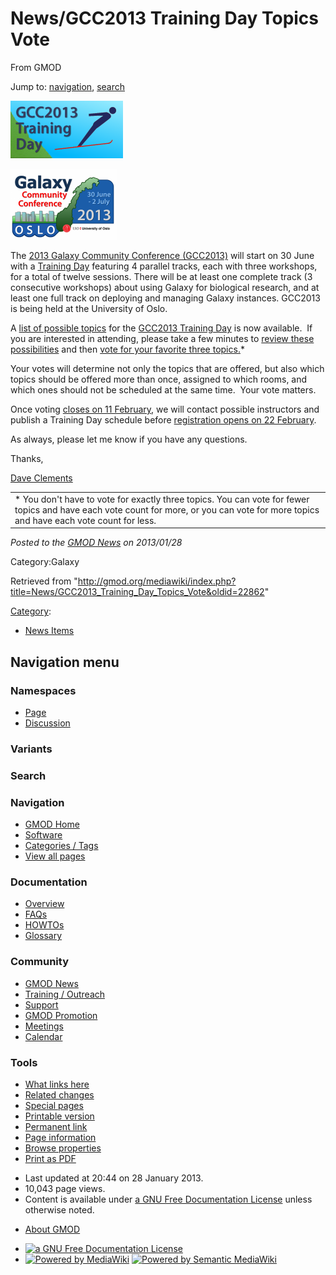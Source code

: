 <div id="mw-page-base" class="noprint">

</div>

<div id="mw-head-base" class="noprint">

</div>

<div id="content" class="mw-body" role="main">

<span id="top"></span>

<div id="mw-js-message" style="display:none;">

</div>



# <span dir="auto">News/GCC2013 Training Day Topics Vote</span>

<div id="bodyContent">

<div id="siteSub">

From GMOD

</div>

<div id="contentSub">

</div>

<div id="jump-to-nav" class="mw-jump">

Jump to: [navigation](#mw-navigation), [search](#p-search)

</div>

<div id="mw-content-text" class="mw-content-ltr" lang="en" dir="ltr">

<div class="floatright">

<a href="http://wiki.galaxyproject.org/Events/GCC2013/TrainingDay"
rel="nofollow"><img
src="../../mediawiki/images/thumb/d/db/GCC2013TrainingDayLogo.png/180px-GCC2013TrainingDayLogo.png"
srcset="../../mediawiki/images/thumb/d/db/GCC2013TrainingDayLogo.png/270px-GCC2013TrainingDayLogo.png 1.5x, ../../mediawiki/images/thumb/d/db/GCC2013TrainingDayLogo.png/360px-GCC2013TrainingDayLogo.png 2x"
width="180" height="92" alt="GCC2013TrainingDayLogo.png" /></a>

</div>

<div class="floatright">

<a href="http://wiki.galaxyproject.org/Events/GCC2013"
rel="nofollow"><img
src="../../mediawiki/images/thumb/c/c3/GCC2013Logo.png/170px-GCC2013Logo.png"
srcset="../../mediawiki/images/thumb/c/c3/GCC2013Logo.png/255px-GCC2013Logo.png 1.5x, ../../mediawiki/images/thumb/c/c3/GCC2013Logo.png/340px-GCC2013Logo.png 2x"
width="170" height="113" alt="GCC2013Logo.png" /></a>

</div>

The <a href="http://galaxyproject.org/GCC2013" class="external text"
rel="nofollow">2013 Galaxy Community Conference (GCC2013)</a> will start
on 30 June with a
<a href="http://wiki.galaxyproject.org/Events/GCC2013/TrainingDay"
class="external text" rel="nofollow">Training Day</a> featuring 4
parallel tracks, each with three workshops, for a total of twelve
sessions. There will be at least one complete track (3 consecutive
workshops) about using Galaxy for biological research, and at least one
full track on deploying and managing Galaxy instances. GCC2013 is being
held at the University of Oslo.

A <a
href="http://wiki.galaxyproject.org/Events/GCC2013/TrainingDay#Topics#Topics"
class="external text" rel="nofollow">list of possible topics</a> for the
<a href="http://wiki.galaxyproject.org/Events/GCC2013/TrainingDay"
class="external text" rel="nofollow">GCC2013 Training Day</a> is now
available.  If you are interested in attending, please take a few
minutes to <a
href="http://wiki.galaxyproject.org/Events/GCC2013/TrainingDay#Topics#Topics"
class="external text" rel="nofollow">review these possibilities</a> and
then <a href="http://bit.ly/gcc2013tdpoll" class="external text"
rel="nofollow">vote for your favorite three topics.</a>\*

Your votes will determine not only the topics that are offered, but also
which topics should be offered more than once, assigned to which rooms,
and which ones should not be scheduled at the same time.  Your vote
matters.  

Once voting
<a href="http://wiki.galaxyproject.org/Events/GCC2013/KeyDates"
class="external text" rel="nofollow">closes on 11 February</a>, we will
contact possible instructors and publish a Training Day schedule before
<a href="http://wiki.galaxyproject.org/Events/GCC2013/Register"
class="external text" rel="nofollow">registration opens on 22
February</a>.

  
As always, please let me know if you have any questions.

Thanks,

[Dave Clements](../User:Clements "User:Clements")

|  |
|----|
| \* You don't have to vote for exactly three topics. You can vote for fewer topics and have each vote count for more, or you can vote for more topics and have each vote count for less. |

  

<div class="newsfooter">

*Posted to the [GMOD News](../GMOD_News "GMOD News") on 2013/01/28*

</div>

Category:Galaxy

</div>

<div class="printfooter">

Retrieved from
"<http://gmod.org/mediawiki/index.php?title=News/GCC2013_Training_Day_Topics_Vote&oldid=22862>"

</div>

<div id="catlinks" class="catlinks">

<div id="mw-normal-catlinks" class="mw-normal-catlinks">

[Category](../Special:Categories "Special:Categories"):

- [News Items](../Category:News_Items "Category:News Items")

</div>

</div>

<div class="visualClear">

</div>

</div>

</div>

<div id="mw-navigation">

## Navigation menu

<div id="mw-head">



<div id="left-navigation">

<div id="p-namespaces" class="vectorTabs" role="navigation"
aria-labelledby="p-namespaces-label">

### Namespaces

- <span id="ca-nstab-main"><a href="GCC2013_Training_Day_Topics_Vote" accesskey="c"
  title="View the content page [c]">Page</a></span>
- <span id="ca-talk"><a
  href="http://gmod.org/mediawiki/index.php?title=Talk:News/GCC2013_Training_Day_Topics_Vote&amp;action=edit&amp;redlink=1"
  accesskey="t"
  title="Discussion about the content page [t]">Discussion</a></span>

</div>

<div id="p-variants" class="vectorMenu emptyPortlet" role="navigation"
aria-labelledby="p-variants-label">

### 

### Variants[](#)

<div class="menu">

</div>

</div>

</div>

<div id="right-navigation">





</div>

<div id="p-search" role="search">

### Search

<div id="simpleSearch">

</div>

</div>

</div>

</div>

<div id="mw-panel">

<div id="p-logo" role="banner">

<a href="../Main_Page"
style="background-image: url(../../images/GMOD-cogs.png);"
title="Visit the main page"></a>

</div>

<div id="p-Navigation" class="portal" role="navigation"
aria-labelledby="p-Navigation-label">

### Navigation

<div class="body">

- <span id="n-GMOD-Home">[GMOD Home](../Main_Page)</span>
- <span id="n-Software">[Software](../GMOD_Components)</span>
- <span id="n-Categories-.2F-Tags">[Categories /
  Tags](../Categories)</span>
- <span id="n-View-all-pages">[View all
  pages](../Special:AllPages)</span>

</div>

</div>

<div id="p-Documentation" class="portal" role="navigation"
aria-labelledby="p-Documentation-label">

### Documentation

<div class="body">

- <span id="n-Overview">[Overview](../Overview)</span>
- <span id="n-FAQs">[FAQs](../Category:FAQ)</span>
- <span id="n-HOWTOs">[HOWTOs](../Category:HOWTO)</span>
- <span id="n-Glossary">[Glossary](../Glossary)</span>

</div>

</div>

<div id="p-Community" class="portal" role="navigation"
aria-labelledby="p-Community-label">

### Community

<div class="body">

- <span id="n-GMOD-News">[GMOD News](../GMOD_News)</span>
- <span id="n-Training-.2F-Outreach">[Training /
  Outreach](../Training_and_Outreach)</span>
- <span id="n-Support">[Support](../Support)</span>
- <span id="n-GMOD-Promotion">[GMOD Promotion](../GMOD_Promotion)</span>
- <span id="n-Meetings">[Meetings](../Meetings)</span>
- <span id="n-Calendar">[Calendar](../Calendar)</span>

</div>

</div>

<div id="p-tb" class="portal" role="navigation"
aria-labelledby="p-tb-label">

### Tools

<div class="body">

- <span id="t-whatlinkshere"><a href="../Special:WhatLinksHere/News/GCC2013_Training_Day_Topics_Vote"
  accesskey="j" title="A list of all wiki pages that link here [j]">What
  links here</a></span>
- <span id="t-recentchangeslinked"><a
  href="../Special:RecentChangesLinked/News/GCC2013_Training_Day_Topics_Vote"
  accesskey="k"
  title="Recent changes in pages linked from this page [k]">Related
  changes</a></span>
- <span id="t-specialpages"><a href="../Special:SpecialPages" accesskey="q"
  title="A list of all special pages [q]">Special pages</a></span>
- <span id="t-print"><a
  href="http://gmod.org/mediawiki/index.php?title=News/GCC2013_Training_Day_Topics_Vote&amp;printable=yes"
  rel="alternate" accesskey="p"
  title="Printable version of this page [p]">Printable version</a></span>
- <span id="t-permalink">[Permanent
  link](http://gmod.org/mediawiki/index.php?title=News/GCC2013_Training_Day_Topics_Vote&oldid=22862 "Permanent link to this revision of the page")</span>
- <span id="t-info">[Page
  information](http://gmod.org/mediawiki/index.php?title=News/GCC2013_Training_Day_Topics_Vote&action=info)</span>
- <span id="t-smwbrowselink"><a href="../Special:Browse/News-2FGCC2013_Training_Day_Topics_Vote"
  rel="smw-browse">Browse properties</a></span>
- <span id="t-pdf">[Print as
  PDF](http://gmod.org/mediawiki/index.php?title=Special:PdfPrint&page=News/GCC2013_Training_Day_Topics_Vote)</span>

</div>

</div>

</div>

</div>

<div id="footer" role="contentinfo">

- <span id="footer-info-lastmod">Last updated at 20:44 on 28 January
  2013.</span>
- <span id="footer-info-viewcount">10,043 page views.</span>
- <span id="footer-info-copyright">Content is available under
  <a href="http://www.gnu.org/licenses/fdl-1.3.html" class="external"
  rel="nofollow">a GNU Free Documentation License</a> unless otherwise
  noted.</span>

<!-- -->

- <span id="footer-places-about">[About
  GMOD](../GMOD:About "GMOD:About")</span>

<!-- -->

- <span id="footer-copyrightico">[<img src="http://www.gnu.org/graphics/gfdl-logo-small.png" width="88"
  height="31" alt="a GNU Free Documentation License" />](http://www.gnu.org/licenses/fdl-1.3.html)</span>
- <span id="footer-poweredbyico">[<img
  src="../../mediawiki/skins/common/images/poweredby_mediawiki_88x31.png"
  width="88" height="31" alt="Powered by MediaWiki" />](http://www.mediawiki.org/)
  [<img
  src="../../mediawiki/extensions/SemanticMediaWiki/resources/images/smw_button.png"
  width="88" height="31" alt="Powered by Semantic MediaWiki" />](https://www.semantic-mediawiki.org/wiki/Semantic_MediaWiki)</span>

<div style="clear:both">

</div>

</div>
